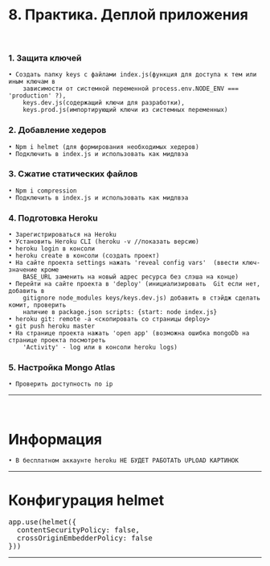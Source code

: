 # 8. Практика. Деплой приложения
&emsp;  
### 1. Защита ключей
	• Создать папку keys с файлами index.js(функция для доступа к тем или иным ключам в 
		зависимости от системной переменной process.env.NODE_ENV === 'production' ?), 
		keys.dev.js(содержащий ключи для разработки), 
		keys.prod.js(импортирующий ключи из системных переменных)

### 2. Добавление хедеров
	• Npm i helmet (для формирования необходимых хедеров)
	• Подключить в index.js и использовать как мидлвэа

### 3. Сжатие статических файлов
	• Npm i compression
	• Подключить в index.js и использовать как мидлвэа

### 4. Подготовка Heroku
	• Зарегистрироваться на Heroku
	• Установить Heroku CLI (heroku -v //показать версию)
	• heroku login в консоли
	• heroku create в консоли (создать проект)
	• На сайте проекта settings нажать 'reveal config vars'  (ввести ключ-значение кроме 
		BASE_URL заменить на новый адрес ресурса без слэша на конце)
	• Перейти на сайте проекта в 'deploy' (инициализировать  Git если нет, добавить в 
		gitignore node_modules keys/keys.dev.js) добавить в стэйдж сделать комит, проверить 
		наличие в package.json scripts: {start: node index.js}
	• heroku git: remote -a <cкопировать со страницы deploy>
	• git push heroku master
	• На странице проекта нажать 'open app' (возможна ошибка mongoDb на странице проекта посмотреть 
		'Activity' - log или в консоли heroku logs)

### 5. Настройка Mongo Atlas
	• Проверить доступность по ip

***
&emsp;
# Информация
	• В бесплатном аккаунте heroku НЕ БУДЕТ РАБОТАТЬ UPLOAD КАРТИНОК
***
# Конфигурация helmet
<pre>
app.use(helmet({
  contentSecurityPolicy: false,
  crossOriginEmbedderPolicy: false
}))
</pre>
***